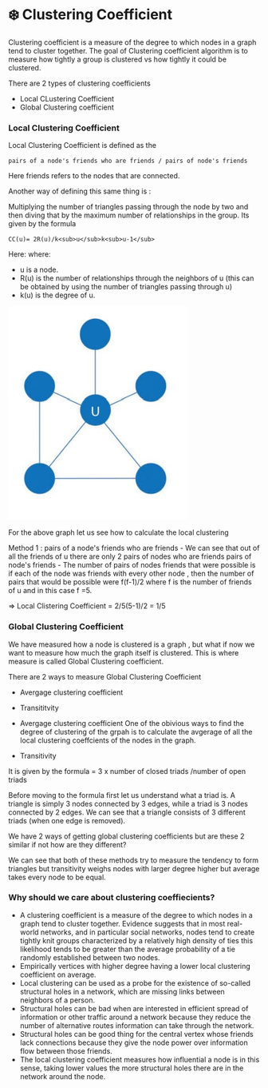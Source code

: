 # :snowflake: Clustering Coefficient  

Clustering coefficient is a measure of the degree to which nodes in a graph tend to cluster together. The goal of Clustering coefficient algorithm  is to measure how tightly a group is clustered vs how tightly it could be clustered. 

There are 2 types of clustering coefficients
- Local CLustering Coefficient
- Global Clustering coefficient


### Local Clustering Coefficient 
Local Clustering Coefficient is defined as the  

```
pairs of a node's friends who are friends / pairs of node's friends
```

Here friends refers to the nodes that are connected.

Another way of defining this same thing is :

Multiplying the number of triangles passing through the node by two and then diving that by the maximum number
of relationships in the group. Its given by the formula

```
CC(u)= 2R(u)/k<sub>u</sub>k<sub>u-1</sub>
```

Here: 
where:
- u is a node.
- R(u) is the number of relationships through the neighbors of u (this can be obtained by using the number of triangles passing through u)
- k(u) is the degree of u.

![Local Clustering ](/AAD_proj_png/LocalClustering.jpg "Text to show on mouseover")

For the above graph let us see how to calculate the local clustering 

Method 1 :
pairs of a node's friends who are friends  - We can see that out of all the friends of u there are only 2 pairs of nodes who are friends
pairs of node's friends - The number of pairs of nodes friends that were possible is if each of the node was friends with every other node , then the number of pairs that would be possible were  f(f-1)/2 where f is the number of friends of u and in this case f =5.

=> Local Clistering Coefficient =  2/5(5-1)/2 = 1/5




### Global Clustering Coefficient 

We have measured how a node is clustered is a graph , but what if now we want to measure how much the graph itself is clustered. This is where measure is called Global Clustering coefficient.

There are 2 ways to measure Global Clustering Coefficient
- Avergage clustering coefficient 
- Transititvity

- Avergage clustering coefficient 
One of the obivious ways to find the degree of clustering of the grpah is to calculate the avgerage of all the local clustering coeffcients of the nodes in the graph.

- Transitivity

It is given by the formula = 3 x number of closed triads /number of open triads

Before moving to the formula first let us understand what a triad is. A triangle is simply 3 nodes connected by 3 edges, while a triad is 3 nodes connected by 2 edges. We can see that a triangle consists of 3 different triads (when one edge is removed).


We have 2 ways of getting global clustering coefficients but are these 2 similar if not how are they different? 

We can see that both of these methods try to measure the tendency to form triangles but transitivity weighs nodes with larger degree higher but average takes every node to be equal.

### Why should we care about clustering coeffiecients?
- A clustering coefficient is a measure of the degree to which nodes in a graph tend to cluster together. Evidence suggests
that in most real-world networks, and in particular social networks, nodes tend to create tightly knit groups characterized
by a relatively high density of ties this likelihood tends to be greater than the average probability of a tie randomly established between two nodes.
- Empirically vertices with higher degree having a lower local clustering coefficient on average.
- Local clustering can be used as a probe for the existence of  so-called structural holes in a network, which are missing links
  between neighbors of a person.
- Structural holes can be bad when are interested in efficient spread of information or other traffic around a network because
they reduce the number of alternative routes information can take through the network.
- Structural holes can be good thing for the central vertex whose friends lack connections because they give the node power over
information flow between those friends.
- The local clustering coefficient measures how influential a node is in
this sense, taking lower values the more structural holes there
are in the network around the node.
